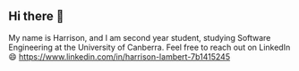 ## Hi there 👋
My name is Harrison, and I am second year student, studying Software Engineering at the University of Canberra. Feel free to reach out on LinkedIn 😄 https://www.linkedin.com/in/harrison-lambert-7b1415245
<!--
**hlambert95/hlambert95** is a ✨ _special_ ✨ repository because its `README.md` (this file) appears on your GitHub profile.

Here are some ideas to get you started:

- 🔭 I’m currently working on ...
- 🌱 I’m currently learning ...
- 👯 I’m looking to collaborate on ...
- 🤔 I’m looking for help with ...
- 💬 Ask me about ...
- 📫 How to reach me: ...
- 😄 Pronouns: ...
- ⚡ Fun fact: ...
-->
